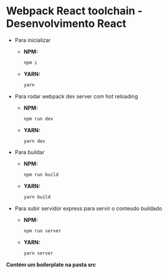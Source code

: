 # Webpack React toolchain - Desenvolvimento React

- Para inicializar
  - **NPM:**

    ```bash
    npm i
    ```

  - **YARN:**

    ```bash
    yarn
    ```

- Para rodar webpack dev server com hot reloading
  - **NPM:**

    ```bash
    npm run dev
    ```

  - **YARN:**

    ```bash
    yarn dev
    ```

- Para buildar
  - **NPM:**

    ```bash
    npm run build
    ```

  - **YARN:**

    ```bash
    yarn build
    ```

- Para subir servidor express para servir o conteudo buildado
  - **NPM:**

    ```bash
    npm run server
    ```

  - **YARN:**

    ```bash
    yarn server
    ```

**Contém um boilerplate na pasta src**
